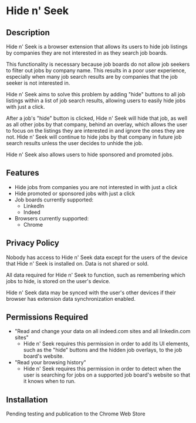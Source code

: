 # **Hide n' Seek**

## **Description**

Hide n' Seek is a browser extension that allows its users to hide job listings by companies they are not interested in as they search job boards.

This functionality is necessary because job boards do not allow job seekers to filter out jobs by company name. This results in a poor user experience, especially when many job search results are by companies that the job seeker is not interested in.

Hide n' Seek aims to solve this problem by adding "hide" buttons to all job listings within a list of job search results, allowing users to easily hide jobs with just a click.

After a job's "hide" button is clicked, Hide n' Seek will hide that job, as well as all other jobs by that company, behind an overlay, which allows the user to focus on the listings they are interested in and ignore the ones they are not. Hide n' Seek will continue to hide jobs by that company in future job search results unless the user decides to unhide the job.

Hide n' Seek also allows users to hide sponsored and promoted jobs.

## **Features**

- Hide jobs from companies you are not interested in with just a click
- Hide promoted or sponsored jobs with just a click
- Job boards currently supported:
  - LinkedIn
  - Indeed
- Browsers currently supported:
  - Chrome

## **Privacy Policy**

Nobody has access to Hide n' Seek data except for the users of the device that Hide n' Seek is installed on. Data is not shared or sold.

All data required for Hide n' Seek to function, such as remembering which jobs to hide, is stored on the user's device.

Hide n' Seek data may be synced with the user's other devices if their browser has extension data synchronization enabled.

## **Permissions Required**

- "Read and change your data on all indeed.com sites and all linkedin.com sites"
  - Hide n' Seek requires this permission in order to add its UI elements, such as the "hide" buttons and the hidden job overlays, to the job board's website.
- "Read your browsing history"
  - Hide n' Seek requires this permission in order to detect when the user is searching for jobs on a supported job board's website so that it knows when to run.

## **Installation**

Pending testing and publication to the Chrome Web Store
